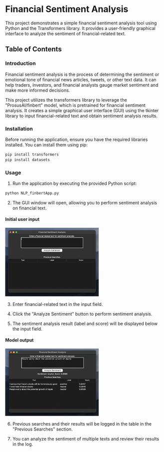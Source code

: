 # Financial Sentiment Analysis

This project demonstrates a simple financial sentiment analysis tool using Python and the Transformers library. It provides a user-friendly graphical interface to analyze the sentiment of financial-related text.

## Table of Contents

### Introduction
Financial sentiment analysis is the process of determining the sentiment or emotional tone of financial news articles, tweets, or other text data. It can help traders, investors, and financial analysts gauge market sentiment and make more informed decisions.

This project utilizes the transformers library to leverage the "ProsusAI/finbert" model, which is pretrained for financial sentiment analysis. It creates a simple graphical user interface (GUI) using the tkinter library to input financial-related text and obtain sentiment analysis results.

### Installation

Before running the application, ensure you have the required libraries installed. You can install them using pip:

```python
pip install transformers
pip install datasets
```
### Usage

1. Run the application by executing the provided Python script:

```python
python NLP_finbertApp.py
```
2. The GUI window will open, allowing you to perform sentiment analysis on financial text.

#### Initial user input
<img src="https://github.com/gonzalovaldenebro/NaturalLanguageProcessing-Portfolio/blob/891ab96f1771ea2df45b680e04439024d2d14d30/Part%201%20-%20Exploring%20Pre-Trained%20NLP%20Models/Project/Images/user_input.png" alt="Alt text" width="300"/>

3. Enter financial-related text in the input field.

4. Click the "Analyze Sentiment" button to perform sentiment analysis.
  
5. The sentiment analysis result (label and score) will be displayed below the input field.

#### Model output
<img src="https://github.com/gonzalovaldenebro/NaturalLanguageProcessing-Portfolio/blob/d45d2ae37e2ac557121d29e3466b3ba83349c909/Part%201%20-%20Exploring%20Pre-Trained%20NLP%20Models/Project/Images/model_results.png" alt="Alt text" width="300"/>
  
6. Previous searches and their results will be logged in the table in the "Previous Searches" section.
  
7. You can analyze the sentiment of multiple texts and review their results in the log.







